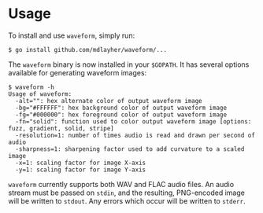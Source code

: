 Usage
=====

To install and use `waveform`, simply run:

```
$ go install github.com/mdlayher/waveform/...
```

The `waveform` binary is now installed in your `$GOPATH`.  It has several options available
for generating waveform images:

```
$ waveform -h
Usage of waveform:
  -alt="": hex alternate color of output waveform image
  -bg="#FFFFFF": hex background color of output waveform image
  -fg="#000000": hex foreground color of output waveform image
  -fn="solid": function used to color output waveform image [options: fuzz, gradient, solid, stripe]
  -resolution=1: number of times audio is read and drawn per second of audio
  -sharpness=1: sharpening factor used to add curvature to a scaled image
  -x=1: scaling factor for image X-axis
  -y=1: scaling factor for image Y-axis
```

`waveform` currently supports both WAV and FLAC audio files.  An audio stream must
be passed on `stdin`, and the resulting, PNG-encoded image will be written to `stdout`.
Any errors which occur will be written to `stderr`.
